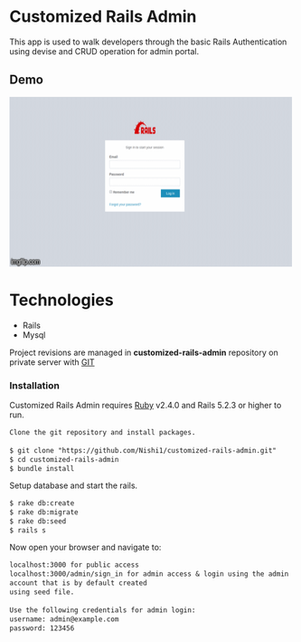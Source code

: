 # Customized Rails Admin

This app is used to walk developers through the basic Rails Authentication using devise and CRUD operation for admin portal.

## Demo
 
<img src="public/demo.gif" alt="calendar_image" width="500" height="300">

# Technologies
  - Rails
  - Mysql  
  
Project revisions are managed in **customized-rails-admin** repository on private server with [GIT]( https://github.com/Nishi1/customized-rails-admin.git )

### Installation

Customized Rails Admin requires [Ruby](https://www.ruby-lang.org/en/documentation/installation/) v2.4.0  and Rails 5.2.3 or higher to run.

```
Clone the git repository and install packages.

$ git clone "https://github.com/Nishi1/customized-rails-admin.git"
$ cd customized-rails-admin
$ bundle install
```

Setup database and start the rails.
```
$ rake db:create
$ rake db:migrate
$ rake db:seed
$ rails s
```

Now open your browser and navigate to:
```
localhost:3000 for public access
localhost:3000/admin/sign_in for admin access & login using the admin account that is by default created 
using seed file. 

Use the following credentials for admin login: 
username: admin@example.com 
password: 123456 
```
